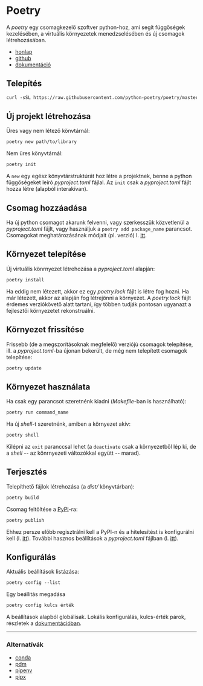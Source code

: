 # Poetry

A *poetry* egy csomagkezelő szoftver python-hoz, ami segít függőségek
kezelésében, a virtuális környezetek menedzselésében és új csomagok
létrehozásában.

- [honlap](https://python-poetry.org/)
- [github](https://github.com/python-poetry/poetry)
- [dokumentáció](https://python-poetry.org/docs/)

## Telepítés

```txt
curl -sSL https://raw.githubusercontent.com/python-poetry/poetry/master/get-poetry.py | python -
```

## Új projekt létrehozása

Üres vagy nem létező könvtárnál:

```txt
poetry new path/to/library
```

Nem üres könyvtárnál:

```txt
poetry init
```

A `new` egy egész könyvtárstruktúrát hoz létre a projektnek, benne a python
függőségeket leíró *pyproject.toml* fájlal.  Az `init` csak a *pyproject.toml*
fájlt hozza létre (alapból interakívan).

## Csomag hozzáadása

Ha új python csomagot akarunk felvenni, vagy szerkesszük közvetlenül a
*pyproject.toml* fájlt, vagy használjuk a `poetry add package_name` parancsot.
Csomagokat meghatározásának módjait (pl. verzió) l.
[itt](https://python-poetry.org/docs/dependency-specification/).

## Környezet telepítése

Új virtuális könrnyezet létrehozása a *pyproject.toml* alapján:

```txt
poetry install
```

Ha eddig nem létezett, akkor ez egy *poetry.lock* fájlt is létre fog hozni. Ha
már létezett, akkor az alapján fog létrejönni a környezet. A *poetry.lock*
fájlt érdemes verziókövető alatt tartani, így többen tudják pontosan ugyanazt a
fejlesztői környezetet rekonstruálni.

## Környezet frissítése

Frissebb (de a megszorításoknak megfelelő) verziójú csomagok telepítése, ill. a
*pyproject.toml*-ba újonan bekerült, de még nem telepített csomagok telepítése:

```txt
poetry update
```

## Környezet használata

Ha csak egy parancsot szeretnénk kiadni (*Makefile*-ban is használható):

```txt
poetry run command_name
```

Ha új *shell*-t szeretnénk, amiben a környezet akív:

```txt
poetry shell
```

Kilépni az `exit` paranccsal lehet (a `deactivate` csak a környezetből lép ki,
de a *shell* -- az könrnyezeti változókkal együtt -- marad).

## Terjesztés

Telepíthető fájlok létrehozása (a *dist/* könyvtárban):

```txt
poetry build
```

Csomag feltöltése a [PyPI](https://pypi.org/)-ra:

```txt
poetry publish
```

Ehhez persze előbb regisztrálni kell a PyPI-n és a hitelesítést is konfigurálni
kell (l.
[itt](https://python-poetry.org/docs/repositories/#configuring-credentials)).
További hasznos beállítások a *pyproject.toml* fájlban (l.
[itt](https://python-poetry.org/docs/pyproject/)).

## Konfigurálás

Aktuális beállítások listázása:

```txt
poetry config --list
```

Egy beállítás megadása

```txt
poetry config kulcs érték
```

A beállítások alapból globálisak. Lokális konfigurálás, kulcs-érték párok,
részletek a [dokumentációban](https://python-poetry.org/docs/configuration/).

---

### Alternatívák

- [conda](https://docs.conda.io/en/latest/)
- [pdm](https://pdm.fming.dev/)
- [pipenv](https://pipenv.pypa.io/en/latest/)
- [pipx](https://pypa.github.io/pipx/)


